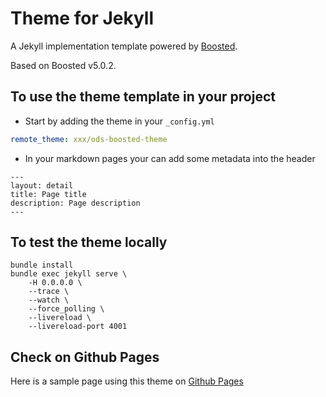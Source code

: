 # Theme for Jekyll

A Jekyll implementation template powered by [Boosted](https://boosted.orange.com).

Based on Boosted v5.0.2.

## To use the theme template in your project

- Start by adding the theme in your `_config.yml`

``` yml
remote_theme: xxx/ods-boosted-theme
```

- In your markdown pages your can add some metadata into the header

```
---
layout: detail
title: Page title
description: Page description
---
```

## To test the theme locally

```
bundle install
bundle exec jekyll serve \
    -H 0.0.0.0 \
    --trace \
    --watch \
    --force_polling \
    --livereload \
    --livereload-port 4001
```

## Check on Github Pages

Here is a sample page using this theme on [Github Pages](https://Orange-OpenSource.github.io/ods-jekyll-theme/sample)

